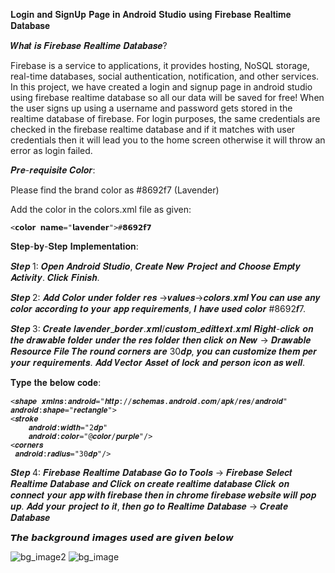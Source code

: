 𝐋𝐨𝐠𝐢𝐧 𝐚𝐧𝐝 𝐒𝐢𝐠𝐧𝐔𝐩 𝐏𝐚𝐠𝐞 𝐢𝐧 𝐀𝐧𝐝𝐫𝐨𝐢𝐝 𝐒𝐭𝐮𝐝𝐢𝐨 𝐮𝐬𝐢𝐧𝐠 𝐅𝐢𝐫𝐞𝐛𝐚𝐬𝐞 𝐑𝐞𝐚𝐥𝐭𝐢𝐦𝐞 𝐃𝐚𝐭𝐚𝐛𝐚𝐬𝐞

𝑾𝒉𝒂𝒕 𝒊𝒔 𝑭𝒊𝒓𝒆𝒃𝒂𝒔𝒆 𝑹𝒆𝒂𝒍𝒕𝒊𝒎𝒆 𝑫𝒂𝒕𝒂𝒃𝒂𝒔𝒆?

Firebase is a service to applications, it provides hosting, NoSQL storage, real-time databases, social authentication, notification, and other services.
In this project, we have created a login and signup page in android studio using firebase realtime database so all our data will be saved for free! When the user signs up using a username and password gets stored in the realtime database of firebase.
For login purposes, the same credentials are checked in the firebase realtime database and if it matches with user credentials then it will lead you to the home screen otherwise it will throw an error as login failed.

𝑷𝒓𝒆-𝒓𝒆𝒒𝒖𝒊𝒔𝒊𝒕𝒆 𝑪𝒐𝒍𝒐𝒓:

Please find the brand color as #8692f7 (Lavender)

Add the color in the colors.xml file as given:

    <𝗰𝗼𝗹𝗼𝗿 𝗻𝗮𝗺𝗲="𝗹𝗮𝘃𝗲𝗻𝗱𝗲𝗿">#𝟴𝟲𝟵𝟮𝗳𝟳

𝐒𝐭𝐞𝐩-𝐛𝐲-𝐒𝐭𝐞𝐩 𝐈𝐦𝐩𝐥𝐞𝐦𝐞𝐧𝐭𝐚𝐭𝐢𝐨𝐧:

𝑺𝒕𝒆𝒑 1: 𝑶𝒑𝒆𝒏 𝑨𝒏𝒅𝒓𝒐𝒊𝒅 𝑺𝒕𝒖𝒅𝒊𝒐, 𝑪𝒓𝒆𝒂𝒕𝒆 𝑵𝒆𝒘 𝑷𝒓𝒐𝒋𝒆𝒄𝒕 𝒂𝒏𝒅 𝑪𝒉𝒐𝒐𝒔𝒆 𝑬𝒎𝒑𝒕𝒚 𝑨𝒄𝒕𝒊𝒗𝒊𝒕𝒚. 𝑪𝒍𝒊𝒄𝒌 𝑭𝒊𝒏𝒊𝒔𝒉.

𝑺𝒕𝒆𝒑 2: 𝑨𝒅𝒅 𝑪𝒐𝒍𝒐𝒓 𝒖𝒏𝒅𝒆𝒓 𝒇𝒐𝒍𝒅𝒆𝒓 𝒓𝒆𝒔 ->𝒗𝒂𝒍𝒖𝒆𝒔->𝒄𝒐𝒍𝒐𝒓𝒔.𝒙𝒎𝒍
  𝒀𝒐𝒖 𝒄𝒂𝒏 𝒖𝒔𝒆 𝒂𝒏𝒚 𝒄𝒐𝒍𝒐𝒓 𝒂𝒄𝒄𝒐𝒓𝒅𝒊𝒏𝒈 𝒕𝒐 𝒚𝒐𝒖𝒓 𝒂𝒑𝒑 𝒓𝒆𝒒𝒖𝒊𝒓𝒆𝒎𝒆𝒏𝒕𝒔, 𝑰 𝒉𝒂𝒗𝒆 𝒖𝒔𝒆𝒅 𝒄𝒐𝒍𝒐𝒓 #8692𝒇7.
  
𝑺𝒕𝒆𝒑 3: 𝑪𝒓𝒆𝒂𝒕𝒆 𝒍𝒂𝒗𝒆𝒏𝒅𝒆𝒓_𝒃𝒐𝒓𝒅𝒆𝒓.𝒙𝒎𝒍/𝒄𝒖𝒔𝒕𝒐𝒎_𝒆𝒅𝒊𝒕𝒕𝒆𝒙𝒕.𝒙𝒎𝒍
  𝑹𝒊𝒈𝒉𝒕-𝒄𝒍𝒊𝒄𝒌 𝒐𝒏 𝒕𝒉𝒆 𝒅𝒓𝒂𝒘𝒂𝒃𝒍𝒆 𝒇𝒐𝒍𝒅𝒆𝒓 𝒖𝒏𝒅𝒆𝒓 𝒕𝒉𝒆 𝒓𝒆𝒔 𝒇𝒐𝒍𝒅𝒆𝒓 𝒕𝒉𝒆𝒏 𝒄𝒍𝒊𝒄𝒌 𝒐𝒏 𝑵𝒆𝒘 -> 𝑫𝒓𝒂𝒘𝒂𝒃𝒍𝒆 𝑹𝒆𝒔𝒐𝒖𝒓𝒄𝒆 𝑭𝒊𝒍𝒆
  𝑻𝒉𝒆 𝒓𝒐𝒖𝒏𝒅 𝒄𝒐𝒓𝒏𝒆𝒓𝒔 𝒂𝒓𝒆 30𝒅𝒑, 𝒚𝒐𝒖 𝒄𝒂𝒏 𝒄𝒖𝒔𝒕𝒐𝒎𝒊𝒛𝒆 𝒕𝒉𝒆𝒎 𝒑𝒆𝒓 𝒚𝒐𝒖𝒓 𝒓𝒆𝒒𝒖𝒊𝒓𝒆𝒎𝒆𝒏𝒕𝒔.
  𝑨𝒅𝒅 𝑽𝒆𝒄𝒕𝒐𝒓 𝑨𝒔𝒔𝒆𝒕 𝒐𝒇 𝒍𝒐𝒄𝒌 𝒂𝒏𝒅 𝒑𝒆𝒓𝒔𝒐𝒏 𝒊𝒄𝒐𝒏 𝒂𝒔 𝒘𝒆𝒍𝒍.

𝐓𝐲𝐩𝐞 𝐭𝐡𝐞 𝐛𝐞𝐥𝐨𝐰 𝐜𝐨𝐝𝐞:

    <𝒔𝒉𝒂𝒑𝒆 𝒙𝒎𝒍𝒏𝒔:𝒂𝒏𝒅𝒓𝒐𝒊𝒅="𝒉𝒕𝒕𝒑://𝒔𝒄𝒉𝒆𝒎𝒂𝒔.𝒂𝒏𝒅𝒓𝒐𝒊𝒅.𝒄𝒐𝒎/𝒂𝒑𝒌/𝒓𝒆𝒔/𝒂𝒏𝒅𝒓𝒐𝒊𝒅"
    𝒂𝒏𝒅𝒓𝒐𝒊𝒅:𝒔𝒉𝒂𝒑𝒆="𝒓𝒆𝒄𝒕𝒂𝒏𝒈𝒍𝒆">
    <𝒔𝒕𝒓𝒐𝒌𝒆
        𝒂𝒏𝒅𝒓𝒐𝒊𝒅:𝒘𝒊𝒅𝒕𝒉="2𝒅𝒑"
        𝒂𝒏𝒅𝒓𝒐𝒊𝒅:𝒄𝒐𝒍𝒐𝒓="@𝒄𝒐𝒍𝒐𝒓/𝒑𝒖𝒓𝒑𝒍𝒆"/>
    <𝒄𝒐𝒓𝒏𝒆𝒓𝒔
     𝒂𝒏𝒅𝒓𝒐𝒊𝒅:𝒓𝒂𝒅𝒊𝒖𝒔="30𝒅𝒑"/>

𝑺𝒕𝒆𝒑 4: 𝑭𝒊𝒓𝒆𝒃𝒂𝒔𝒆 𝑹𝒆𝒂𝒍𝒕𝒊𝒎𝒆 𝑫𝒂𝒕𝒂𝒃𝒂𝒔𝒆
  𝑮𝒐 𝒕𝒐 𝑻𝒐𝒐𝒍𝒔 -> 𝑭𝒊𝒓𝒆𝒃𝒂𝒔𝒆
  𝑺𝒆𝒍𝒆𝒄𝒕 𝑹𝒆𝒂𝒍𝒕𝒊𝒎𝒆 𝑫𝒂𝒕𝒂𝒃𝒂𝒔𝒆 𝒂𝒏𝒅 𝑪𝒍𝒊𝒄𝒌 𝒐𝒏 𝒄𝒓𝒆𝒂𝒕𝒆 𝒓𝒆𝒂𝒍𝒕𝒊𝒎𝒆 𝒅𝒂𝒕𝒂𝒃𝒂𝒔𝒆
  𝑪𝒍𝒊𝒄𝒌 𝒐𝒏 𝒄𝒐𝒏𝒏𝒆𝒄𝒕 𝒚𝒐𝒖𝒓 𝒂𝒑𝒑 𝒘𝒊𝒕𝒉 𝒇𝒊𝒓𝒆𝒃𝒂𝒔𝒆 𝒕𝒉𝒆𝒏 𝒊𝒏 𝒄𝒉𝒓𝒐𝒎𝒆 𝒇𝒊𝒓𝒆𝒃𝒂𝒔𝒆 𝒘𝒆𝒃𝒔𝒊𝒕𝒆 𝒘𝒊𝒍𝒍 𝒑𝒐𝒑 𝒖𝒑.
  𝑨𝒅𝒅 𝒚𝒐𝒖𝒓 𝒑𝒓𝒐𝒋𝒆𝒄𝒕 𝒕𝒐 𝒊𝒕, 𝒕𝒉𝒆𝒏 𝒈𝒐 𝒕𝒐 𝑹𝒆𝒂𝒍𝒕𝒊𝒎𝒆 𝑫𝒂𝒕𝒂𝒃𝒂𝒔𝒆 -> 𝑪𝒓𝒆𝒂𝒕𝒆 𝑫𝒂𝒕𝒂𝒃𝒂𝒔𝒆

  𝙏𝙝𝙚 𝙗𝙖𝙘𝙠𝙜𝙧𝙤𝙪𝙣𝙙 𝙞𝙢𝙖𝙜𝙚𝙨 𝙪𝙨𝙚𝙙 𝙖𝙧𝙚 𝙜𝙞𝙫𝙚𝙣 𝙗𝙚𝙡𝙤𝙬

![bg_image2](https://github.com/SARATH0899/simple_login_app/assets/117584193/75fe184b-a8e1-4f40-b729-4e19ab8802d1)
![bg_image](https://github.com/SARATH0899/simple_login_app/assets/117584193/d7aaa345-f87f-4e10-a19c-62b248dc7cb9)
